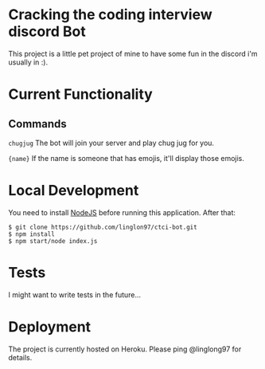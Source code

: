 # Cracking the coding interview discord Bot
This project is a little pet project of mine to have some fun in the discord i'm usually in :). 

# Current Functionality
## Commands
`chugjug`
The bot will join your server and play chug jug for you.

`{name}`
If the name is someone that has emojis, it'll display those emojis.

# Local Development
You need to install [NodeJS](https://nodejs.org/en/download/) before running this application. After that: 
```
$ git clone https://github.com/linglon97/ctci-bot.git
$ npm install
$ npm start/node index.js
```
# Tests
I might want to write tests in the future...

# Deployment
The project is currently hosted on Heroku. Please ping @linglong97 for details.
